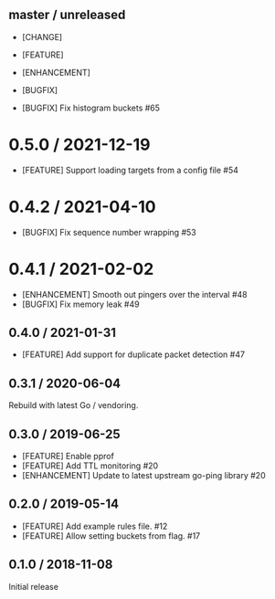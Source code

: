 ## master / unreleased

* [CHANGE]
* [FEATURE]
* [ENHANCEMENT]
* [BUGFIX]

* [BUGFIX] Fix histogram buckets #65

# 0.5.0 / 2021-12-19

* [FEATURE] Support loading targets from a config file #54

# 0.4.2 / 2021-04-10

* [BUGFIX] Fix sequence number wrapping #53

# 0.4.1 / 2021-02-02

* [ENHANCEMENT] Smooth out pingers over the interval #48
* [BUGFIX] Fix memory leak #49

## 0.4.0 / 2021-01-31

* [FEATURE] Add support for duplicate packet detection #47

## 0.3.1 / 2020-06-04

Rebuild with latest Go / vendoring.

## 0.3.0 / 2019-06-25

* [FEATURE] Enable pprof
* [FEATURE] Add TTL monitoring #20
* [ENHANCEMENT] Update to latest upstream go-ping library #20

## 0.2.0 / 2019-05-14

* [FEATURE] Add example rules file. #12
* [FEATURE] Allow setting buckets from flag. #17

## 0.1.0 / 2018-11-08

Initial release
